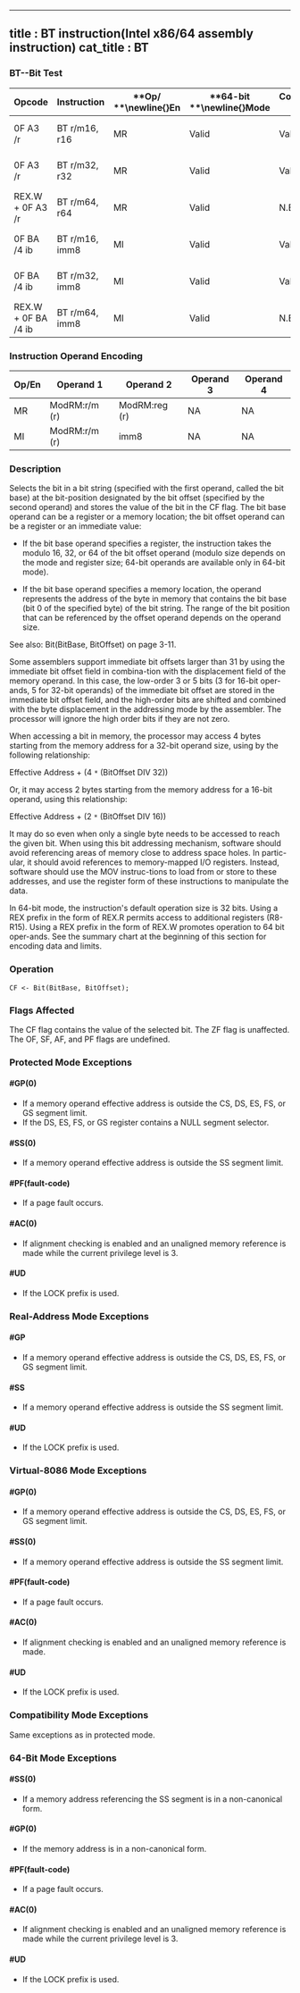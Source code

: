 ----------------------------
title : BT instruction(Intel x86/64 assembly instruction)
cat_title : BT
----------------------------
### BT--Bit Test


|**Opcode**|**Instruction**|**Op/ **\newline{}**En**|**64-bit **\newline{}**Mode**|**Compat/**\newline{}**Leg Mode**|**Description**|
|----------|---------------|------------------------|-----------------------------|---------------------------------|---------------|
|0F A3 /r|BT r/m16, r16|MR|Valid|Valid|Store selected bit in CF flag.|
|0F A3 /r|BT r/m32, r32|MR|Valid|Valid|Store selected bit in CF flag.|
|REX.W + 0F A3 /r|BT r/m64, r64|MR|Valid|N.E.|Store selected bit in CF flag.|
|0F BA /4 ib |BT r/m16, imm8|MI|Valid|Valid|Store selected bit in CF flag.|
|0F BA /4 ib|BT r/m32, imm8|MI|Valid|Valid|Store selected bit in CF flag.|
|REX.W + 0F BA /4 ib|BT r/m64, imm8|MI|Valid|N.E.|Store selected bit in CF flag.|
### Instruction Operand Encoding


|Op/En|Operand 1|Operand 2|Operand 3|Operand 4|
|-----|---------|---------|---------|---------|
|MR|ModRM:r/m (r)|ModRM:reg (r)|NA|NA|
|MI|ModRM:r/m (r)|imm8|NA|NA|
### Description


Selects the bit in a bit string (specified with the first operand, called the bit base) at the bit-position designated by the bit offset (specified by the second operand) and stores the value of the bit in the CF flag. The bit base operand can be a register or a memory location; the bit offset operand can be a register or an immediate value:

*  If the bit base operand specifies a register, the instruction takes the modulo 16, 32, or 64 of the bit offset operand (modulo size depends on the mode and register size; 64-bit operands are available only in 64-bit mode). 

*  If the bit base operand specifies a memory location, the operand represents the address of the byte in memory that contains the bit base (bit 0 of the specified byte) of the bit string. The range of the bit position that can be referenced by the offset operand depends on the operand size.

See also: Bit(BitBase, BitOffset) on page 3-11. 

Some assemblers support immediate bit offsets larger than 31 by using the immediate bit offset field in combina-tion with the displacement field of the memory operand. In this case, the low-order 3 or 5 bits (3 for 16-bit oper-ands, 5 for 32-bit operands) of the immediate bit offset are stored in the immediate bit offset field, and the high-order bits are shifted and combined with the byte displacement in the addressing mode by the assembler. The processor will ignore the high order bits if they are not zero.

When accessing a bit in memory, the processor may access 4 bytes starting from the memory address for a 32-bit operand size, using by the following relationship:

 Effective Address + (4 `*` (BitOffset DIV 32))

Or, it may access 2 bytes starting from the memory address for a 16-bit operand, using this relationship:

 Effective Address + (2 `*` (BitOffset DIV 16))

It may do so even when only a single byte needs to be accessed to reach the given bit. When using this bit addressing mechanism, software should avoid referencing areas of memory close to address space holes. In partic-ular, it should avoid references to memory-mapped I/O registers. Instead, software should use the MOV instruc-tions to load from or store to these addresses, and use the register form of these instructions to manipulate the data.

In 64-bit mode, the instruction's default operation size is 32 bits. Using a REX prefix in the form of REX.R permits access to additional registers (R8-R15). Using a REX prefix in the form of REX.W promotes operation to 64 bit oper-ands. See the summary chart at the beginning of this section for encoding data and limits.


### Operation

```info-verb
CF <- Bit(BitBase, BitOffset);
```
### Flags Affected


The CF flag contains the value of the selected bit. The ZF flag is unaffected. The OF, SF, AF, and PF flags are undefined.


### Protected Mode Exceptions

#### #GP(0)
* If a memory operand effective address is outside the CS, DS, ES, FS, or GS segment limit.
* If the DS, ES, FS, or GS register contains a NULL segment selector.

#### #SS(0)
* If a memory operand effective address is outside the SS segment limit.

#### #PF(fault-code)
* If a page fault occurs.

#### #AC(0)
* If alignment checking is enabled and an unaligned memory reference is made while the current privilege level is 3.

#### #UD
* If the LOCK prefix is used.

### Real-Address Mode Exceptions

#### #GP
* If a memory operand effective address is outside the CS, DS, ES, FS, or GS segment limit.

#### #SS
* If a memory operand effective address is outside the SS segment limit.

#### #UD
* If the LOCK prefix is used.

### Virtual-8086 Mode Exceptions

#### #GP(0)
* If a memory operand effective address is outside the CS, DS, ES, FS, or GS segment limit.

#### #SS(0)
* If a memory operand effective address is outside the SS segment limit.

#### #PF(fault-code)
* If a page fault occurs.

#### #AC(0)
* If alignment checking is enabled and an unaligned memory reference is made.

#### #UD
* If the LOCK prefix is used.

### Compatibility Mode Exceptions



Same exceptions as in protected mode.


### 64-Bit Mode Exceptions

#### #SS(0)
* If a memory address referencing the SS segment is in a non-canonical form.

#### #GP(0)
* If the memory address is in a non-canonical form.

#### #PF(fault-code)
* If a page fault occurs.

#### #AC(0)
* If alignment checking is enabled and an unaligned memory reference is made while the current privilege level is 3.

#### #UD
* If the LOCK prefix is used.
